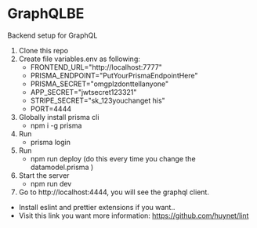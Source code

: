 # GraphQLBE

Backend setup for GraphQL

1. Clone this repo
2. Create file variables.env as following:
   - FRONTEND_URL="http://localhost:7777"
   - PRISMA_ENDPOINT="PutYourPrismaEndpointHere"
   - PRISMA_SECRET="omgplzdonttellanyone"
   - APP_SECRET="jwtsecret123321"
   - STRIPE_SECRET="sk_123youchanget his"
   - PORT=4444
3. Globally install prisma cli
   - npm i -g prisma
4. Run
   - prisma login
5. Run
   - npm run deploy (do this every time you change the datamodel.prisma )
6. Start the server
   - npm run dev
7. Go to http://localhost:4444, you will see the graphql client.

- Install eslint and prettier extensions if you want..
- Visit this link you want more information: https://github.com/huynet/lint
